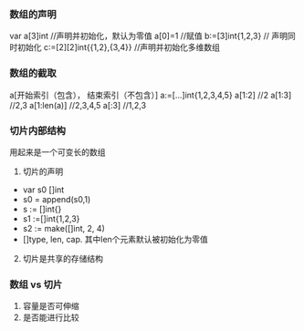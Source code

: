 ### 数组的声明
var a[3]int //声明并初始化，默认为零值
a[0]=1 //赋值
b:=[3]int{1,2,3} // 声明同时初始化
c:=[2][2]int{{1,2},{3,4}} //声明并初始化多维数组
### 数组的截取
a[开始索引（包含）， 结束索引（不包含）]
a:=[...]int{1,2,3,4,5}
a[1:2] //2
a[1:3] //2,3
a[1:len(a)] //2,3,4,5
a[:3] //1,2,3
### 切片内部结构
用起来是一个可变长的数组
1. 切片的声明
* var s0 []int
* s0 = append(s0,1)
* s := []int{}
* s1 :=[]int{1,2,3}
* s2 := make([]int, 2, 4)
* []type, len, cap. 其中len个元素默认被初始化为零值
2. 切片是共享的存储结构
### 数组 vs 切片
1. 容量是否可伸缩
2. 是否能进行比较
